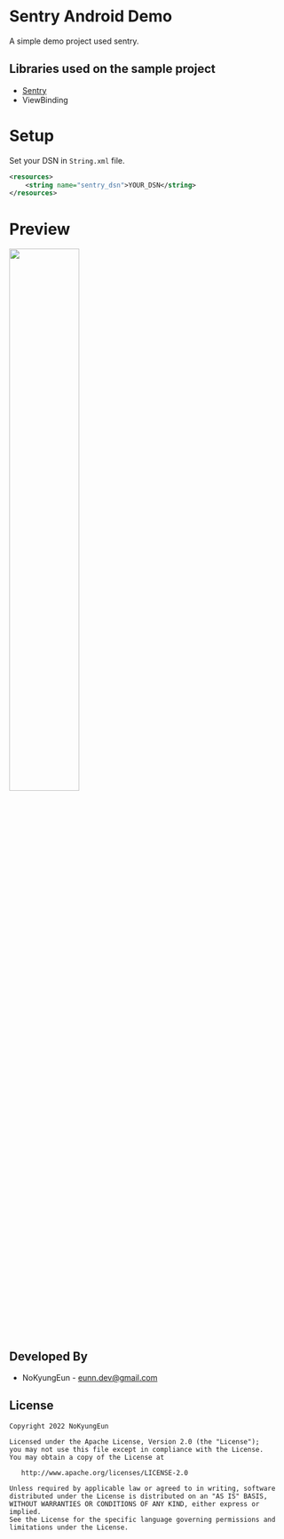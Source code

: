 # Sentry Android Demo

A simple demo project used sentry.

Libraries used on the sample project
------------------------------------
* [Sentry](https://github.com/getsentry/sentry-java)
* ViewBinding

# Setup
Set your DSN in `String.xml` file.
```xml
<resources>
    <string name="sentry_dsn">YOUR_DSN</string>
</resources>
```

# Preview
<img src="https://user-images.githubusercontent.com/74607521/198101412-04bfce8d-5f9f-45f8-9390-c3bb9965a013.png" width=50%>

Developed By
------------------------------------
* NoKyungEun - <eunn.dev@gmail.com>

License
------------------------------------
    Copyright 2022 NoKyungEun

    Licensed under the Apache License, Version 2.0 (the "License");
    you may not use this file except in compliance with the License.
    You may obtain a copy of the License at

       http://www.apache.org/licenses/LICENSE-2.0

    Unless required by applicable law or agreed to in writing, software
    distributed under the License is distributed on an "AS IS" BASIS,
    WITHOUT WARRANTIES OR CONDITIONS OF ANY KIND, either express or implied.
    See the License for the specific language governing permissions and
    limitations under the License.
